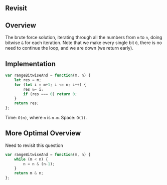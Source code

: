 ## Revisit 

## Overview
The brute force solution, iterating through all the numbers from `m` to `n`, doing bitwise `&` for each iteration. Note that we make every single bit `0`, there is no need to continue the loop, and we are down (we return early). 

## Implementation
```js
var rangeBitwiseAnd = function(m, n) {
    let res = m; 
    for (let i = m+1; i <= n; i++) {
        res &= i;
        if (res === 0) return 0; 
    }
    return res; 
};
```

Time: `O(n)`, where `n` is `n-m`. 
Space: `O(1)`. 


## More Optimal Overview
Need to revisit this question

```js
var rangeBitwiseAnd = function(m, n) {
    while (m < n) {
        n = n & (n-1); 
    }
    return m & n; 
};
```
